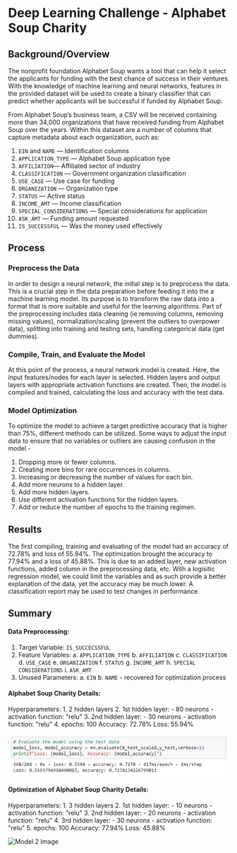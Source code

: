 # Deep Learning Challenge - Alphabet Soup Charity

## Background/Overview

The nonprofit foundation Alphabet Soup wants a tool that can help it select the applicants for funding with the best chance of success in their ventures. With the knowledge of machine learning and neural networks, features in the provided dataset will be used to create a binary classifier that can predict whether applicants will be successful if funded by Alphabet Soup.

From Alphabet Soup’s business team, a CSV will be received containing more than 34,000 organizations that have received funding from Alphabet Soup over the years. Within this dataset are a number of columns that capture metadata about each organization, such as:

  1. `EIN` and `NAME` — Identification columns
  2. `APPLICATION_TYPE` — Alphabet Soup application type
  3. `AFFILIATION`— Affiliated sector of industry
  4. `CLASSIFICATION` — Government organization classification
  5. `USE_CASE` — Use case for funding
  6. `ORGANIZATION` — Organization type
  7. `STATUS` — Active status
  8. `INCOME_AMT` — Income classification
  9. `SPECIAL_CONSIDERATIONS` — Special considerations for application
  10. `ASK_AMT` — Funding amount requested
  11. `IS_SUCCESSFUL` — Was the money used effectively

## Process

### Preprocess the Data
In order to design a neural network, the initial step is to preprocess the data. This is a crucial step in the data preparation before feeding it into the a machine learning model. Its purpose is to transform the raw data into a format that is more suitable and useful for the learning algorithms. Part of the preprocessing includes data cleaning (ie removing columns, removing missing values), normalization/scaling (prevent the outliers to overpower data), splitting into training and testing sets, handling categorical data (get dummies).

### Compile, Train, and Evaluate the Model
At this point of the process, a neural network model is created. Here, the input features/nodes for each layer is selected. Hidden layers and output layers with appropriate activation functions are created. Then, the model is compiled and trained, calculating the loss and accuracy with the test data. 

### Model Optimization
To optimize the model to achieve a target predictive accuracy that is higher than 75%, different methods can be utilized. Some ways to adjust the input data to ensure that no variables or outliers are causing confusion in the model -
  1. Dropping more or fewer columns.
  2. Creating more bins for rare occurrences in columns.
  3. Increasing or decreasing the number of values for each bin.
  4. Add more neurons to a hidden layer.
  5. Add more hidden layers.
  6. Use different activation functions for the hidden layers.
  7. Add or reduce the number of epochs to the training regimen.

## Results
The first compiling, training and evaluating of the model had an accuracy of 72.78% and loss of 55.94%. The optimization brought the accuracy to 77.94% and a loss of 45.88%. This is due to an added layer, new activation functions, added column in the preprocessing data, etc. With a logisitic regression model, we could limit the variables and as such provide a better explanation of the data, yet the accuracy may be much lower. A classification report may be used to test changes in performance.

## Summary

#### Data Preprocessing:
  1. Target Variable: `IS_SUCCECSSFUL`
  2. Feature Variables:
      a. `APPLICATION_TYPE`
      b. `AFFILIATION`
      c. `CLASSIFICATION`
      d. `USE_CASE`
      e. `ORGANIZATION`
      f. `STATUS`
      g. `INCOME_AMT`
      h. `SPECIAL CONSIDERATIONS`
      i. `ASK_AMT`
  3. Unused Parameters:
      a. `EIN`
      b. `NAME` - recovered for optimization process

#### Alphabet Soup Charity Details:
Hyperparameters: 
    1. 2 hidden layers
    2. 1st hidden layer: 
        - 80 neurons
        - activation function: "relu"
    3. 2nd hidden layer: 
        - 30 neurons
        - activation function: "relu"
    4. epochs: 100
Accuracy: 72.78%
Loss: 55.94%

![Model 1 Image](/images/Model1AccuracyReport.png)

#### Optimization of Alphabet Soup Charity Details:
Hyperparameters: 
    1. 3 hidden layers
    2. 1st hidden layer: 
        - 10 neurons
        - activation function: "relu"
    3. 2nd hidden layer: 
        - 20 neurons
        - activation function: "relu"
    4. 3rd hidden layer: 
        - 30 neurons
        - activation function: "relu"
    5. epochs: 100
Accuracy: 77.94%
Loss: 45.88%

![Model 2 Image](/images/Model2AccuracyResult.png)

